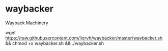 # waybacker

Wayback Machinery

wget https://raw.githubusercontent.com/liorvh/waybacker/master/waybacker.sh && chmod +x waybacker.sh && ./waybacker.sh <target>
